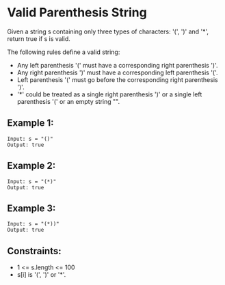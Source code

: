 # Valid Parenthesis String

Given a string s containing only three types of characters: '(', ')' and '\*', return true if s is valid.

The following rules define a valid string:

- Any left parenthesis '(' must have a corresponding right parenthesis ')'.
- Any right parenthesis ')' must have a corresponding left parenthesis '('.
- Left parenthesis '(' must go before the corresponding right parenthesis ')'.
- '\*' could be treated as a single right parenthesis ')' or a single left parenthesis '(' or an empty string "".

## Example 1:

```
Input: s = "()"
Output: true
```

## Example 2:

```
Input: s = "(*)"
Output: true
```

## Example 3:

```
Input: s = "(*))"
Output: true
```

## Constraints:

- 1 <= s.length <= 100
- s[i] is '(', ')' or '\*'.

